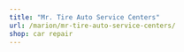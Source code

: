 ```yaml
---
title: "Mr. Tire Auto Service Centers"
url: /marion/mr-tire-auto-service-centers/
shop: car repair
---
```

